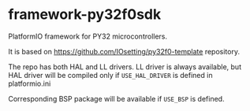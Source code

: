 # framework-py32f0sdk

PlatformIO framework for PY32 microcontrollers.

It is based on https://github.com/IOsetting/py32f0-template repository.

The repo has both HAL and LL drivers.
LL driver is always available, but HAL driver will be compiled only if `USE_HAL_DRIVER` is defined in platformio.ini

Corresponding BSP package will be available if `USE_BSP` is defined.
